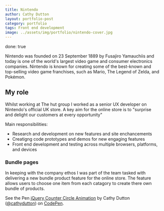 ```yaml
---
title: Nintendo
author: Cathy Dutton
layout: portfolio-post
category: portfolio
tags: Front end development
image: ../assets/img/portfolio/nintendo-cover.jpg
---
```

done: true


<p class="highlight-quote">
Nintendo was founded on 23 September 1889 by Fusajiro Yamauchiis and today is one of the world's largest video game and consumer electronics companies. Nintendo is known for creating some of the best-known and top-selling video game franchises, such as Mario, The Legend of Zelda, and Pokémon.
</p>


<h2 class="heading">My role</h2>
Whilst working at The hut group I worked as a senior UX developer on Nintendo's official UK store. A key aim for the online store is to "surprise and delight our customers at every opportunity"

Main responsibilities:

- Research and development on new features and site enchancements
- Creatigng code prototypes and demos for new engaging features
- Front end development and testing across multiple browsers, platforms, and devices

<h3 class="heading">Bundle pages</h3>
In keeping with the company ethos I was part of the team tasked with delivering a new bundle product feature for the online store. The feature allows users to choose one item from each catagory to create there own bundle of products.

<p data-height="300" data-theme-id="8492" data-slug-hash="FDipu" data-default-tab="css,result" data-user="cathydutton" data-embed-version="2" data-pen-title="jQuery Counter Circle Animation" class="codepen">See the Pen <a href="https://codepen.io/cathydutton/pen/FDipu/">jQuery Counter Circle Animation</a> by Cathy Dutton (<a href="https://codepen.io/cathydutton">@cathydutton</a>) on <a href="https://codepen.io">CodePen</a>.</p>
<script async src="https://production-assets.codepen.io/assets/embed/ei.js"></script>
